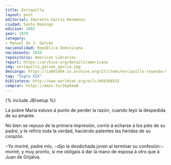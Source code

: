```yaml
---
title: Enriquillo
layout: post
editorial: Imprenta García Hermanos
ciudad: Santo Domingo
edicion: 1882
year: 1879
category:
- Manuel de J. Galván
nacionalidad: República Dominicana
nacimiento: 1834
repositorio: American Libraries
repurl: https://archive.org/details/americana
img: enriquillo_galvan_garcia.jpg
descarga: https://ia601404.us.archive.org/27/items/enriquillo-leyenda-historica-dominicana-1503-1533/Enriquillo%2C%20leyenda%20Historica%20Dominicana%2C%5B1503-1533%5D.pdf
tag: "Siglo XIX"
biblioteca: http://www.worldcat.org/oclc/669308552
comprar: https://amzn.to/3kpKewB
---
```

{% include JB/setup %}

La pobre María estuvo á punto de perder la razón, cuando leyó la despedida de su amante.

No bien se repuso de la primera impresión, corrió á echarse á los piés de su padre, y le refirió toda la verdad, haciendo patentes las heridas de su corazón.

−Yo moriré, padre mío, −dijo la desdichada joven al terminar su confesión:− moriré, y muy pronto, si me obligais á dar la mano de esposa á otro que á Juan de Grijalva.
